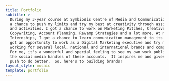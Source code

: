 ```yaml
---
title: Portfolio
subtitle: >-
  During my 3-year course at Symbiosis Centre of Media and Communication, I got
  a chance to push my limits and try my best at creativity through assignments
  and activities. I got a chance to work on Marketing Pitches, Creative Briefs,
  Copywriting, Account Planning, Revamp Strategies and a lot more. At my
  Internships, I got a chance to learn communication management to its core.  I
  got an opportunity to work as a Digital Marketing executive and try my hands
  working for several local, national and international brands and companies. 
  For me, it's a wonderful and special feeling to see my own work published on
  the social media handles of these accounts.  It inspires me and gives me a
  push to do better.  So, here's to building brands!
layout_style: mosaic
template: portfolio
---
```


